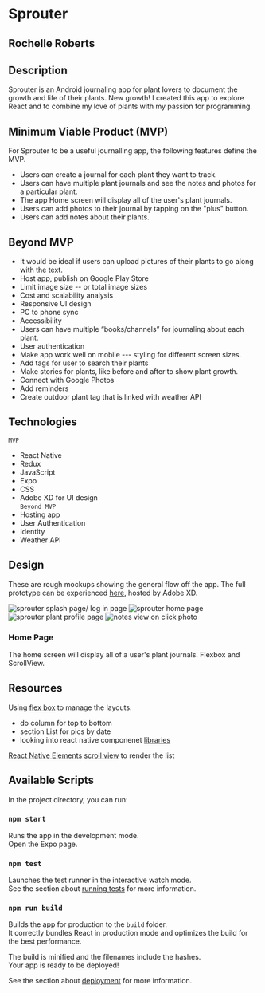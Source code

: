 # Sprouter
## Rochelle Roberts <br>


## Description
Sprouter is an Android journaling app for plant lovers to document the growth and life of their plants. New growth! I created this app to explore React and to combine my love of plants with my passion for programming.


## Minimum Viable Product (MVP)
For Sprouter to be a useful journalling app, the following features define the MVP.
* Users can create a journal for each plant they want to track. 
* Users can have multiple plant journals and see the notes and photos for a particular plant.
* The app Home screen will display all of the user's plant journals. 
* Users can add photos to their journal by tapping on the "plus" button.
* Users can add notes about their plants.


## Beyond MVP
* It would be ideal if users can upload pictures of their plants to go along with the text.
* Host app, publish on Google Play Store
* Limit image size  -- or total image sizes
* Cost and scalability analysis
* Responsive UI design
* PC to phone sync
* Accessibility 
* Users can have multiple “books/channels” for journaling about each plant. 
* User authentication
* Make app work well on mobile --- styling for different screen sizes.
* Add tags for user to search their plants
* Make stories for plants, like before and after to show plant growth.
* Connect with Google Photos 
* Add reminders
* Create outdoor plant tag that is linked with weather API

## Technologies
`MVP`
* React Native
* Redux
* JavaScript
* Expo
* CSS
* Adobe XD for UI design <br>
`Beyond MVP` 
* Hosting app
* User Authentication
* Identity
* Weather API

## Design
These are rough mockups showing the general flow off the app. The full prototype can be experienced [here](https://xd.adobe.com/view/8783e05f-7a8e-45e8-4968-4bc4bbb9d99a-f1b2/), hosted by Adobe XD.

![sprouter splash page/ log in page](src/img/mockup/splashLogIn.jpg)
![sprouter home page](src/img/mockup/homepagePlantList.jpg)
![sprouter plant profile page](src/img/mockup/plantProfile.jpg)
![notes view on click photo](src/img/mockup/onClickPlantPicShowNotes.jpg)


### Home Page
The home screen will display all of a user's plant journals. Flexbox and ScrollView. 


## Resources
Using [flex box](https://facebook.github.io/react-native/docs/flexbox) to manage the layouts.
* do column for top to bottom
* section List for pics by date
* looking into react native componenet [libraries](https://blog.bitsrc.io/11-react-native-component-libraries-you-should-know-in-2018-71d2a8e33312)

[React Native Elements](https://react-native-training.github.io/react-native-elements/docs/getting_started.html)
[scroll view](https://facebook.github.io/react-native/docs/scrollview.html) to render the list  


## Available Scripts

In the project directory, you can run:

### `npm start`

Runs the app in the development mode.<br>
Open the Expo page.


### `npm test`

Launches the test runner in the interactive watch mode.<br>
See the section about [running tests](https://facebook.github.io/create-react-app/docs/running-tests) for more information.

### `npm run build`

Builds the app for production to the `build` folder.<br>
It correctly bundles React in production mode and optimizes the build for the best performance.

The build is minified and the filenames include the hashes.<br>
Your app is ready to be deployed!

See the section about [deployment](https://facebook.github.io/create-react-app/docs/deployment) for more information.



